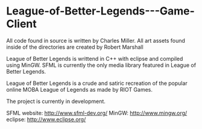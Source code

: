 League-of-Better-Legends---Game-Client
======================================

All code found in source is written by Charles Miller.
All art assets found inside of the directories are created by Robert Marshall

League of Better Legends is writtend in C++ with eclipse and compiled using MinGW.
SFML is currently the only media library featured in League of Better Legends.


League of Better Legends is a crude and satiric recreation of the popular online MOBA League of Legends as made by RIOT Games.

The project is currently in development.




SFML website: http://www.sfml-dev.org/
MinGW: http://www.mingw.org/
eclipse: http://www.eclipse.org/

